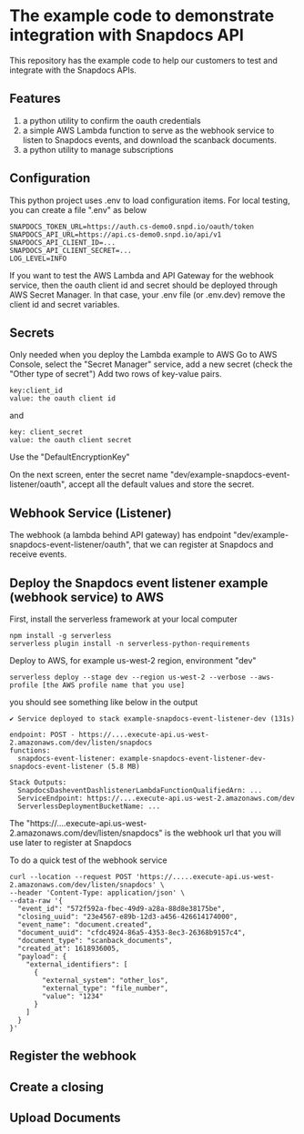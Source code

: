 # The example code to demonstrate integration with Snapdocs API

This repository has the example code to help our customers to test and integrate with the Snapdocs APIs.

## Features

1. a python utility to confirm the oauth credentials
2. a simple AWS Lambda function to serve as the webhook service to listen to Snapdocs events, and download the scanback documents.
3. a python utility to manage subscriptions

## Configuration

This python project uses .env to load configuration items. For local testing, you can create a file ".env" as below

````
SNAPDOCS_TOKEN_URL=https://auth.cs-demo0.snpd.io/oauth/token
SNAPDOCS_API_URL=https://api.cs-demo0.snpd.io/api/v1
SNAPDOCS_API_CLIENT_ID=...
SNAPDOCS_API_CLIENT_SECRET=...
LOG_LEVEL=INFO
````
If you want to test the AWS Lambda and API Gateway for the webhook service, then the oauth client id and secret should be deployed through AWS Secret Manager.
In that case, your .env file (or .env.dev) remove the client id and secret variables.

## Secrets
Only needed when you deploy the Lambda example to AWS
Go to AWS Console, select the "Secret Manager" service, add a new secret (check the "Other type of secret")
Add two rows of key-value pairs.
````
key:client_id
value: the oauth client id
````
and
````
key: client_secret
value: the oauth client secret
````
Use the "DefaultEncryptionKey"

On the next screen, enter the secret name "dev/example-snapdocs-event-listener/oauth", accept all the default values and store the secret.

## Webhook Service (Listener)

The webhook (a lambda behind API gateway) has endpoint "dev/example-snapdocs-event-listener/oauth", that we can register at Snapdocs and receive events.


## Deploy the Snapdocs event listener example (webhook service) to AWS

First, install the serverless framework at your local computer

````
npm install -g serverless
serverless plugin install -n serverless-python-requirements
````

Deploy to AWS, for example us-west-2 region, environment "dev"
````
serverless deploy --stage dev --region us-west-2 --verbose --aws-profile [the AWS profile name that you use]
````

you should see something like below in the output
````
✔ Service deployed to stack example-snapdocs-event-listener-dev (131s)

endpoint: POST - https://....execute-api.us-west-2.amazonaws.com/dev/listen/snapdocs
functions:
  snapdocs-event-listener: example-snapdocs-event-listener-dev-snapdocs-event-listener (5.8 MB)

Stack Outputs:
  SnapdocsDasheventDashlistenerLambdaFunctionQualifiedArn: ...
  ServiceEndpoint: https://....execute-api.us-west-2.amazonaws.com/dev
  ServerlessDeploymentBucketName: ...

````

The "https://....execute-api.us-west-2.amazonaws.com/dev/listen/snapdocs" is the webhook url that you will use
later to register at Snapdocs

To do a quick test of the webhook service

````
curl --location --request POST 'https://.....execute-api.us-west-2.amazonaws.com/dev/listen/snapdocs' \
--header 'Content-Type: application/json' \
--data-raw '{
  "event_id": "572f592a-fbec-49d9-a28a-88d8e38175be",
  "closing_uuid": "23e4567-e89b-12d3-a456-426614174000",
  "event_name": "document.created",
  "document_uuid": "cfdc4924-86a5-4353-8ec3-26368b9157c4",
  "document_type": "scanback_documents",
  "created_at": 1618936005,
  "payload": {
    "external_identifiers": [
      {
        "external_system": "other_los",
        "external_type": "file_number",
        "value": "1234"
      }
    ]
  }
}'
````

## Register the webhook


## Create a closing

## Upload Documents